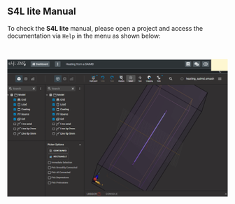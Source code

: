 ## S4L lite Manual

To check the **S4L lite** manual, please open a project and access the documentation via ```Help``` in the menu as shown below:

<br>
<p align="center">
  <img src="assets/s4l-docs.gif">
</p>
